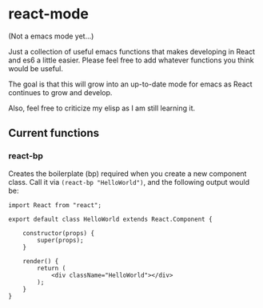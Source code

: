 # react-mode

(Not a emacs mode yet...)

Just a collection of useful emacs functions that makes developing in React and es6 a little easier. Please feel free to add whatever functions you think would be useful.

The goal is that this will grow into an up-to-date mode for emacs as React continues to grow and develop.

Also, feel free to criticize my elisp as I am still learning it.

## Current functions

### react-bp

Creates the boilerplate (bp) required when you create a new component class.  Call it via `(react-bp "HelloWorld")`, and the following output would be:

```
import React from "react";

export default class HelloWorld extends React.Component {

	constructor(props) {
		super(props);
	}

	render() {
		return (
			<div className="HelloWorld"></div>
		);
	}
}
```
